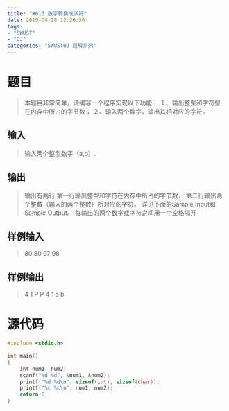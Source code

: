 ```yaml
---
title: "#613 数字转换成字符"
date: 2019-04-28 12:26:36
tags:
- "SWUST"
- "OJ"
categories: "SWUSTOJ 题解系列"
---
```


# 题目

> 本题目非常简单，请编写一个程序实现以下功能： １、输出整型和字符型在内存中所占的字节数； ２、输入两个数字，输出其相对应的字符。

<!-- more -->

## 输入

> 输入两个整型数字（a,b）.

## 输出

> 输出有两行 第一行输出整型和字符在内存中所占的字节数， 
> 第二行输出两个整数（输入的两个整数）所对应的字符。
> 详见下面的Sample Input和Sample Output。 
> 每输出的两个数字或字符之间用一个空格隔开

## 样例输入

> 80 80
97 98

## 样例输出

> 4 1
P P
4 1
a b

# 源代码

```cpp
#include <stdio.h>

int main()
{
    int num1, num2;
    scanf("%d %d", &num1, &num2);
    printf("%d %d\n", sizeof(int), sizeof(char));
    printf("%c %c\n", num1, num2);
    return 0;
}
```
